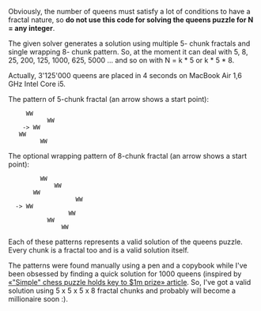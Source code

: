 Obviously, the number of queens must satisfy a lot of conditions to have a fractal nature, so **do not use this code for solving the queens puzzle for N = any integer**.

The given solver generates a solution using multiple 5- chunk fractals and single wrapping 8- chunk pattern.
So, at the moment it can deal with 5, 8, 25, 200, 125, 1000, 625, 5000 ... and so on with N = k * 5 or k * 5 * 8.

Actually, 3'125'000 queens are placed in 4 seconds on MacBook Air 1,6 GHz Intel Core i5.
  
The pattern of 5-chunk fractal (an arrow shows a start point):
``` 
     WW
           WW
    -> WW
   WW  
         WW
```          

The optional wrapping pattern of 8-chunk fractal (an arrow shows a start point):
```  
         WW
             WW
       WW
                   WW
  -> WW           
                 WW
           WW     
               WW
```
               
Each of these patterns represents a valid solution of the queens puzzle.
Every chunk is a fractal too and is a valid solution itself.

The patterns were found manually using a pen and a copybook while I've been obsessed by finding a quick solution for 1000 queens (inspired by [«"Simple" chess puzzle holds key to $1m prize» article](https://www.st-andrews.ac.uk/news/archive/2017/title,1539813,en.php). So, I've got a valid solution using 5 x 5 x 5 x 8 fractal chunks and probably will become a millionaire soon :).
